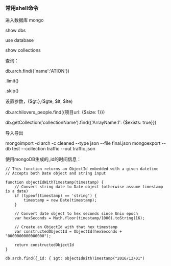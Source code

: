 ### 常用shell命令

进入数据库 mongo

show dbs

use database

show collections

查询：

db.arch.find({'name':'ATION'})

.limit()

.skip()

设置参数，{\$gt:},(\$gte, \$lt, \$lte)

db.archilovers_people.find({项目url: {$size: 1}})

db.getCollection('collectionName').find({'ArrayName.1': {$exists: true}})



导入导出

mongoimport -d arch -c cleaned --type json --file final.json
mongoexport --db test --collection traffic --out traffic.json



使用mongoDB生成的_id的时间信息：

    // This function returns an ObjectId embedded with a given datetime
    // Accepts both Date object and string input
    
    function objectIdWithTimestamp(timestamp) {
        // Convert string date to Date object (otherwise assume timestamp is a date)
        if (typeof(timestamp) == 'string') {
            timestamp = new Date(timestamp);
        }
    
        // Convert date object to hex seconds since Unix epoch
        var hexSeconds = Math.floor(timestamp/1000).toString(16);
    
        // Create an ObjectId with that hex timestamp
        var constructedObjectId = ObjectId(hexSeconds + "0000000000000000");
    
        return constructedObjectId
    }
    
    db.arch.find({_id: { $gt: objectIdWithTimestamp("2016/12/01")
